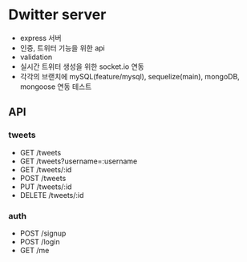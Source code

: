 # Dwitter server

- express 서버
- 인증, 트위터 기능을 위한 api
- validation
- 실시간 트위터 생성을 위한 socket.io 연동
- 각각의 브랜치에 mySQL(feature/mysql), sequelize(main), mongoDB, mongoose 연동 테스트

## API

### tweets

- GET /tweets
- GET /tweets?username=:username
- GET /tweets/:id
- POST /tweets
- PUT /tweets/:id
- DELETE /tweets/:id

### auth

- POST /signup
- POST /login
- GET /me
